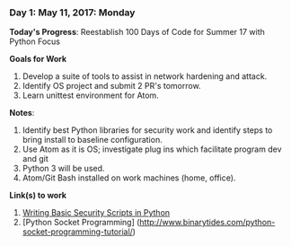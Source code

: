 ### Day 1: May 11, 2017: Monday

**Today's Progress**: Reestablish 100 Days of Code for Summer 17 with Python Focus

**Goals for Work** 
1. Develop a suite of tools to assist in network hardening and attack. 
2. Identify OS project and submit 2 PR's tomorrow.
3. Learn unittest environment for Atom.

**Notes**:
1. Identify best Python libraries for security work and identify steps to bring install to baseline configuration.
2. Use Atom as it is OS; investigate plug ins which facilitate program dev and git
3. Python 3 will be used.
4. Atom/Git Bash installed on work machines (home, office).

**Link(s) to work**
1. [Writing Basic Security Scripts in Python](http://www.binary-zone.com/course/HTID/Python4Infosec.pdf)
2. [Python Socket Programming] (http://www.binarytides.com/python-socket-programming-tutorial/)

